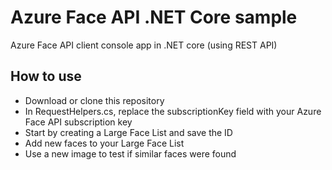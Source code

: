 # Azure Face API .NET Core sample

Azure Face API client console app in .NET core (using REST API)

## How to use

- Download or clone this repository
- In RequestHelpers.cs, replace the subscriptionKey field with your Azure Face API subscription key
- Start by creating a Large Face List and save the ID
- Add new faces to your Large Face List
- Use a new image to test if similar faces were found
